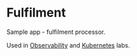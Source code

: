 # Fulfilment

Sample app - fulfilment processor.

Used in [Observability]() and [Kubernetes]() labs.
